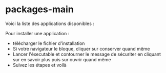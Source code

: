 # packages-main

Voici la liste des applications disponibles :

Pour installer une application :
* télécharger le fichier d'installation
* Si votre navigateur le bloque, cliquer sur conserver quand même
* Lancer l'éxecutable et contourner le message de sécuriter en cliquant sur en savoir plus puis sur ouvrir quand même
* Suivez les étapes et voilà


